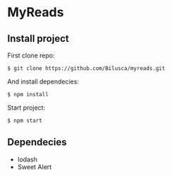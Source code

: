 # MyReads

## Install project

First clone repo:

```
$ git clone https://github.com/Bilusca/myreads.git
```

And install dependecies:

```
$ npm install
```

Start project:

```
$ npm start
```

## Dependecies

- lodash
- Sweet Alert